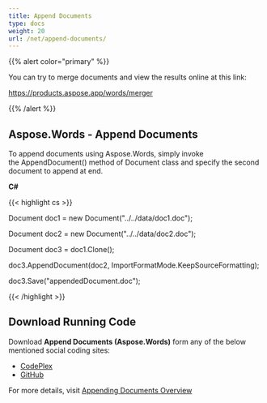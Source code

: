 ```yaml
---
title: Append Documents
type: docs
weight: 20
url: /net/append-documents/
---
```


{{% alert color="primary" %}} 

You can try to merge documents and view the results online at this link:

<https://products.aspose.app/words/merger>

{{% /alert %}} 
## **Aspose.Words - Append Documents**
To append documents using Aspose.Words, simply invoke the AppendDocument() method of Document class and specify the second document to append at end.

**C#**

{{< highlight cs >}}

 Document doc1 = new Document("../../data/doc1.doc");

Document doc2 = new Document("../../data/doc2.doc");

Document doc3 = doc1.Clone();

doc3.AppendDocument(doc2, ImportFormatMode.KeepSourceFormatting);

doc3.Save("appendedDocument.doc");

{{< /highlight >}}
## **Download Running Code**
Download **Append Documents (Aspose.Words)** form any of the below mentioned social coding sites:

- [CodePlex](https://asposenpoi.codeplex.com/downloads/get/1475278)
- [GitHub](https://github.com/aspose-words/Aspose.Words-for-.NET/releases/download/Aspose.Words_Features_Missing_in_NPOI_v_1.0/Append.Documents.Aspose.Words.zip)

For more details, visit [Appending Documents Overview](/words/net/joining-and-appending-documents/#joiningandappendingdocuments-appendingdocumentsoverview)
